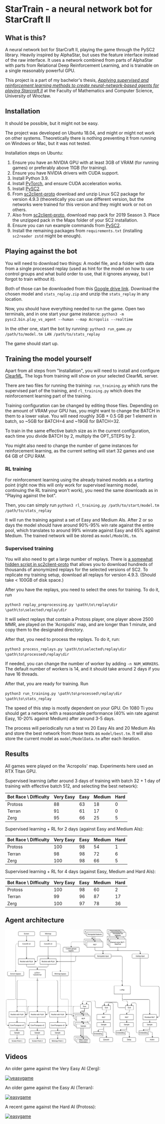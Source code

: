 # StarTrain - a neural network bot for StarCraft II

## What is this?

A neural network bot for StarCraft II, playing the game through the PySC2 library. Heavily inspired by AlphaStar, but uses the feature interface instead of the raw interface. It uses a network combined from parts of AlphaStar with parts from Relational Deep Reinforcement Learning, and is trainable on a single reasonably powerful GPU.

This project is a part of my bachelor's thesis, [*Applying supervised and reinforcement learning methods to create neural-network-based agents for playing Starcraft II*](https://arxiv.org/abs/2109.12691) at the Faculty of Mathematics and Computer Science, University of Wrocław.

## Installation

It should be possible, but it might not be easy.

The project was developed on Ubuntu 18.04, and might or might not work on other systems. Theoretically there is nothing preventing it from running on Windows or Mac, but it was not tested.

Installation steps on Ubuntu:
1. Ensure you have an NVIDIA GPU with at least 3GB of VRAM (for running games) or preferably above 11GB (for training). 
2. Ensure you have NVIDIA drivers with CUDA support.
3. Install Python 3.9.
4. Install [PyTorch](https://pytorch.org/), and ensure CUDA acceleration works.
5. Install [PySC2](https://github.com/deepmind/pysc2).
6. From [sc2client-proto](https://github.com/Blizzard/s2client-proto) download and unzip Linux SC2 package for version 4.9.3 (theoretically you can use different version, but the networks were trained for this version and they might work or not on others.
7. Also from [sc2client-proto](https://github.com/Blizzard/s2client-proto), download map pack for 2019 Season 3. Place the unzipped pack in the Maps folder of your SC2 installation.
8. Ensure you can run example commands from [PySC2](https://github.com/deepmind/pysc2). 
9. Install the remaining packages from `requirements.txt` (installing `sc2reader zstd` might be enough).

## Playing against the bot

You will need to download two things: A model file, and a folder with data from a single processed replay (used as hint for the model on how to use control groups and what build order to use, that it ignores anyway, but I forgot to train without it). 

Both of those can be downloaded from this [Google drive link](https://drive.google.com/drive/folders/1NjqgrlDvIUidXfkfGDGVMXdL-qyWX72k?usp=sharing). Download the chosen model and `stats_replay.zip` and unzip the `stats_replay` in any location. 

Now, you should have everything needed to run the game. Open two terminals, and in one start your game instance: 
`python3 -m pysc2.bin.play_vs_agent --human --map Acropolis --realtime`

In the other one, start the bot by running:
`python3 run_game.py /path/to/model.tm LAN /path/to/stats_replay`

The game should start up. 

## Training the model yourself

Apart from all steps from "Installation", you will need to install and configure [ClearML](https://github.com/allegroai/clearml). The logs from training will show on your selected ClearML server.

There are two files for running the training: `run_training.py` which runs the supervised part of the training, and `rl_training.py` which does the reinforcement learning part of the training. 

Training configuration can be changed by editing those files. Depending on the amount of VRAM your GPU has, you might want to change the BATCH in them to a lower value. You will need roughly 3GB + 0.5 GB per 1 element in batch, so ~5GB for BATCH=4 and ~19GB for BATCH=32.

To train in the same effective batch size as in the current configuration, each time you divide BATCH by 2, multiply the OPT_STEPS by 2.

You might also need to change the number of game instances for reinforcement learning, as the current setting will start 32 games and use 64 GB of CPU RAM.

### RL training
For reinforcement learning using the already trained models as a starting point (right now this will only work for supervised learning model, continuing the RL training won't work), you need the same downloads as in "Playing against the bot".

Then, you can simply run
`python3 rl_training.py /path/to/start/model.tm /path/to/stats_replay`

It will run the training against a set of Easy and Medium AIs. After 2 or so days the model should have around 90%-95% win rate against the entire pool, which translates to around 99% winrate against Easy and 65% against Medium. The trained network will be stored as `model/ModelRL.tm`.

### Supervised training

You will also need to get a large number of replays. There is [a somewhat hidden script in sc2client-proto](https://github.com/Blizzard/s2client-proto/tree/master/samples/replay-api) that allows you to download hundreds of thousands of anonymized replays for the selected versions of SC2. To replicate my training setup, download all replays for version 4.9.3. (Should take < 100GB of disk space.)

After you have the replays, you need to select the ones for training. To do it, run

`python3 replay_preprocessing.py \path\to\replay\dir \path\to\selected\replay\dir`

It will select replays that contain a Protoss player, one player above 2500 MMR, are played on the 'Acropolis' map, and are longer than 1 minute, and copy them to the designated directory.

After that, you need to process the replays. To do it, run:

`python3 process_replays.py \path\to\selected\replay\dir \path\to\processed\replay\dir`

If needed, you can change the number of worker by adding `-n NUM_WORKERS`. The default number of workers is 14, and it should take around 2 days if you have 16 threads.

After that, you are ready for training. Run

`python3 run_training.py \path\to\processed\replay\dir \path\to\stats_replay`

The speed of this step is mostly dependent on your GPU. On 1080 Ti you should get a network with a reasonable performance (40% win rate against Easy, 10-20% against Medium) after around 3-5 days. 

The process will periodically run a test vs 20 Easy AIs and 20 Medium AIs and store the best network from those tests as `model/best.tm`. It will also store the current model as `model/ModelData.tm` after each iteration.

## Results

All games were played on the 'Acropolis' map. Experiments here used an RTX Titan GPU.

Supervised learning (after around 3 days of training with batch 32 + 1 day of training with effective batch 512, and selecting the best network):

| Bot Race \ Difficulty | Very Easy | Easy | Medium | Hard |
|-----------------------|-----------|------|--------|------|
| Protoss               | 88        | 63   | 18     | 0    |
| Terran                | 91        | 61   | 17     | 0    |
| Zerg                  | 95        | 66   | 25     | 5    |

Supervised learning + RL for 2 days (against Easy and Medium AIs):

| Bot Race \ Difficulty | Very Easy | Easy | Medium | Hard |
|-----------------------|-----------|------|--------|------|
| Protoss               | 100       | 98   | 54     | 1    |
| Terran                | 98        | 98   | 72     | 6    |
| Zerg                  | 100       | 98   | 66     | 5    |

Supervised learning + RL for 4 days (against Easy, Medium and Hard AIs):

| Bot Race \ Difficulty | Very Easy | Easy | Medium | Hard |
|-----------------------|-----------|------|--------|------|
| Protoss               | 100       | 98   | 60     | 2    |
| Terran                | 99        | 96   | 87     | 17   |
| Zerg                  | 100       | 97   | 78     | 36   |

## Agent architecture
![Architecture](SC2ModelDiagram.png)

## Videos

An older game against the Very Easy AI (Zerg):

[![veasygame](https://img.youtube.com/vi/rNg0wpw5JKQ/0.jpg)](https://www.youtube.com/watch?v=rNg0wpw5JKQ)

An older game against the Easy AI (Terran):

[![easygame](https://img.youtube.com/vi/14Ew3N4wIns/0.jpg)](https://www.youtube.com/watch?v=14Ew3N4wIns)

A recent game against the Hard AI (Protoss):

[![easygame](https://img.youtube.com/vi/uioAX0fP9rU/0.jpg)](https://www.youtube.com/watch?v=uioAX0fP9rU)
